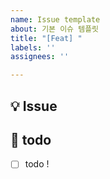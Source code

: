 ```yaml
---
name: Issue template
about: 기본 이슈 템플릿
title: "[Feat] "
labels: ''
assignees: ''

---
```


## 💡 Issue
<!-- 이슈에 대한 내용을 설명해주세요. -->

## 📝  todo
- [ ] todo !
<!-- 해야 할 일들을 적어주세요. -->

<!-- <img src="" width="30%" height="30%"> -->
